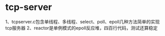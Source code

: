 # tcp-server
1、tcpserver.c包含单线程、多线程、select、poll、epoll几种方法简单的实现tcp服务器
2、reactor是单例模式的epoll反应堆，四百行代码，测试还算稳定
